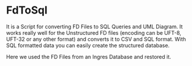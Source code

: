 # FdToSql


It is a Script for converting FD Files to SQL Queries and UML Diagram. It works really well for the Unstructured FD files (encoding can be UFT-8, UFT-32 or any other format) and converts it to CSV and SQL format. With SQL formatted data you can easily create the structured database.

Here we used the FD Files from an Ingres Database and restored it.
